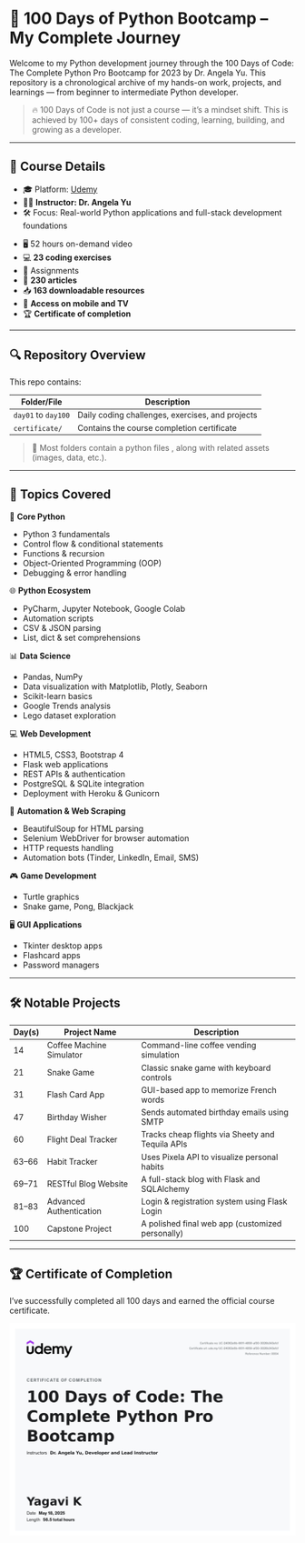 # 🐍 100 Days of Python Bootcamp – My Complete Journey


Welcome to my Python development journey through the 100 Days of Code: The Complete Python Pro Bootcamp for 2023 by Dr. Angela Yu. This repository is a chronological archive of my hands-on work, projects, and learnings — from beginner to intermediate Python developer.

> 🔥 100 Days of Code is not just a course — it’s a mindset shift.
> This is achieved by 100+ days of consistent coding, learning, building, and growing as a developer.

---

## 📜 Course Details

* 🎓 Platform: [Udemy](https://www.udemy.com/course/100-days-of-code/)
* 👩‍🏫 **Instructor: Dr. Angela Yu**
* 🛠 Focus: Real-world Python applications and full-stack development foundations
- 🖥 52 hours on-demand video 
- 💻 **23 coding exercises**  
- 📝 Assignments  
- 📄 **230 articles**  
- 📥 **163 downloadable resources**  
- 📱 **Access on mobile and TV**  
- 🏆 **Certificate of completion**
  
---

## 🔍 Repository Overview

This repo contains:

| Folder/File         | Description                                      |
| ------------------- | ------------------------------------------------ |
| `day01` to `day100` | Daily coding challenges, exercises, and projects |
| `certificate/`      | Contains the course completion certificate       |


> 🔄 Most folders contain a python files , along with related assets (images, data, etc.).

---

## 🧠 Topics Covered

🐍 **Core Python**  
  - Python 3 fundamentals  
  - Control flow & conditional statements  
  - Functions & recursion  
  - Object-Oriented Programming (OOP)  
  - Debugging & error handling  

🌐 **Python Ecosystem**  
  - PyCharm, Jupyter Notebook, Google Colab  
  - Automation scripts  
  - CSV & JSON parsing  
  - List, dict & set comprehensions  

📊 **Data Science**  
  - Pandas, NumPy  
  - Data visualization with Matplotlib, Plotly, Seaborn  
  - Scikit-learn basics  
  - Google Trends analysis  
  - Lego dataset exploration  

💻 **Web Development**  
  - HTML5, CSS3, Bootstrap 4  
  - Flask web applications  
  - REST APIs & authentication  
  - PostgreSQL & SQLite integration  
  - Deployment with Heroku & Gunicorn  

🤖 **Automation & Web Scraping**  
  - BeautifulSoup for HTML parsing  
  - Selenium WebDriver for browser automation  
  - HTTP requests handling  
  - Automation bots (Tinder, LinkedIn, Email, SMS)  

🎮 **Game Development**  
  - Turtle graphics  
  - Snake game, Pong, Blackjack  

🖥 **GUI Applications**  
  - Tkinter desktop apps  
  - Flashcard apps  
  - Password managers  

---

## 🛠 Notable Projects

| Day(s) | Project Name             | Description                                      |
| ------ | ------------------------ | ------------------------------------------------ |
| 14     | Coffee Machine Simulator | Command-line coffee vending simulation           |
| 21     | Snake Game               | Classic snake game with keyboard controls        |
| 31     | Flash Card App           | GUI-based app to memorize French words           |
| 47     | Birthday Wisher          | Sends automated birthday emails using SMTP       |
| 60     | Flight Deal Tracker      | Tracks cheap flights via Sheety and Tequila APIs |
| 63–66  | Habit Tracker            | Uses Pixela API to visualize personal habits     |
| 69–71  | RESTful Blog Website     | A full-stack blog with Flask and SQLAlchemy      |
| 81–83  | Advanced Authentication  | Login & registration system using Flask Login    |
| 100    | Capstone Project         | A polished final web app (customized personally) |

---

## 🏆 Certificate of Completion

I’ve successfully completed all 100 days and earned the official course certificate.

<p align="center">
  <img src="certificate/Certificate.png" alt="100 Days of Python Certificate" width="700" />
</p>



